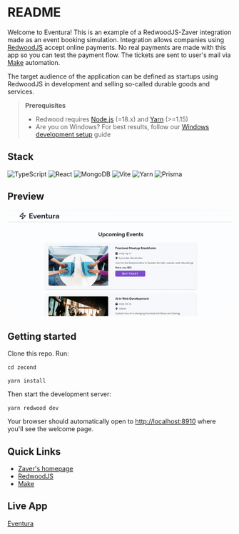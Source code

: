 # README

Welcome to Eventura! This is an example of a RedwoodJS-Zaver integration made as an event booking simulation. Integration allows companies using [RedwoodJS](https://redwoodjs.com) accept online payments. No real payments are made with this app so you can test the payment flow. The tickets are sent to user's mail via [Make](https://www.make.com/en) automation.

The target audience of the application can be defined as startups using RedwoodJS in development and
selling so-called durable goods and services.

> **Prerequisites**
>
> - Redwood requires [Node.js](https://nodejs.org/en/) (=18.x) and [Yarn](https://yarnpkg.com/) (>=1.15)
> - Are you on Windows? For best results, follow our [Windows development setup](https://redwoodjs.com/docs/how-to/windows-development-setup) guide


## Stack

![TypeScript](https://img.shields.io/badge/typescript-%23007ACC.svg?style=for-the-badge&logo=typescript&logoColor=white)
![React](https://img.shields.io/badge/React-20232A?style=for-the-badge&logo=react&logoColor=61DAFB)
![MongoDB](https://img.shields.io/badge/MongoDB-4EA94B?style=for-the-badge&logo=mongodb&logoColor=white)
![Vite](https://img.shields.io/badge/vite-%23646CFF.svg?style=for-the-badge&logo=vite&logoColor=white)
![Yarn](https://img.shields.io/badge/yarn-%232C8EBB.svg?style=for-the-badge&logo=yarn&logoColor=white)
![Prisma](https://img.shields.io/badge/Prisma-3982CE?style=for-the-badge&logo=Prisma&logoColor=white)


## Preview

![App Demo](https://github.com/kseniiaivanova/zecond_pay/blob/main/web/public/Eventura.gif)


## Getting started

Clone this repo. Run:

```
cd zecond
```

```
yarn install
```

Then start the development server:

```
yarn redwood dev
```

Your browser should automatically open to [http://localhost:8910](http://localhost:8910) where you'll see the welcome page.


## Quick Links

- [Zaver's homepage](https://zaver.com)
- [RedwoodJS](https://redwoodjs.com)
- [Make](https://www.make.com)


## Live App 
[Eventura](https://zaverpay.netlify.app)
